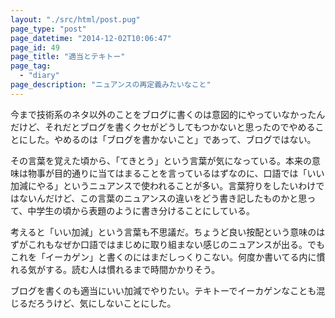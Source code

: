 ```yaml
---
layout: "./src/html/post.pug"
page_type: "post"
page_datetime: "2014-12-02T10:06:47"
page_id: 49
page_title: "適当とテキトー"
page_tag:
  - "diary"
page_description: "ニュアンスの再定義みたいなこと"
---
```


今まで技術系のネタ以外のことをブログに書くのは意図的にやっていなかったんだけど、それだとブログを書くクセがどうしてもつかないと思ったのでやめることにした。やめるのは「ブログを書かないこと」であって、ブログではない。

その言葉を覚えた頃から、「てきとう」という言葉が気になっている。本来の意味は物事が目的通りに当てはまることを言っているはずなのに、口語では「いい加減にやる」というニュアンスで使われることが多い。言葉狩りをしたいわけではないんだけど、この言葉のニュアンスの違いをどう書き記したものかと思って、中学生の頃から表題のように書き分けることにしている。

考えると「いい加減」という言葉も不思議だ。ちょうど良い按配という意味のはずがこれもなぜか口語ではまじめに取り組まない感じのニュアンスが出る。でもこれを「イーカゲン」と書くのにはまだしっくりこない。何度か書いてる内に慣れる気がする。読む人は慣れるまで時間かかりそう。

ブログを書くのも適当にいい加減でやりたい。テキトーでイーカゲンなことも混じるだろうけど、気にしないことにした。
